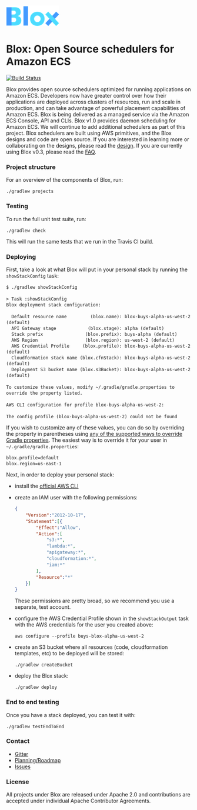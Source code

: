 # ![Logo](blox-logo.png)

# Blox: Open Source schedulers for Amazon ECS

[![Build Status](https://travis-ci.org/blox/blox.svg?branch=master)](https://travis-ci.org/blox/blox)

Blox provides open source schedulers optimized for running applications on Amazon ECS. Developers now have greater control over how their applications are deployed across clusters of resources, run and scale in production, and can take advantage of powerful placement capabilities of Amazon ECS.
Blox is being delivered as a managed service via the Amazon ECS Console, API and CLIs. Blox v1.0 provides daemon scheduling for Amazon ECS. We will continue to add additional schedulers as part of this project.
Blox schedulers are built using AWS primitives, and the Blox designs and code are open source. If you are interested in learning more or collaborating on the designs, please read the [design](docs/daemon_design.md).
If you are currently using Blox v0.3, please read the [FAQ](docs/faq.md).

### Project structure
For an overview of the components of Blox, run:

```
./gradlew projects
```

### Testing
To run the full unit test suite, run:

```
./gradlew check
```

This will run the same tests that we run in the Travis CI build.

### Deploying
First, take a look at what Blox will put in your personal stack by running the
`showStackConfig` task:

```
$ ./gradlew showStackConfig

> Task :showStackConfig
Blox deployment stack configuration:

  Default resource name         (blox.name): blox-buys-alpha-us-west-2 (default)
  API Gateway stage            (blox.stage): alpha (default)
  Stack prefix                (blox.prefix): buys-alpha (default)
  AWS Region                  (blox.region): us-west-2 (default)
  AWS Credential Profile     (blox.profile): blox-buys-alpha-us-west-2 (default)
  Cloudformation stack name (blox.cfnStack): blox-buys-alpha-us-west-2 (default)
  Deployment S3 bucket name (blox.s3Bucket): blox-buys-alpha-us-west-2 (default)

To customize these values, modify ~/.gradle/gradle.properties to override the property listed.

AWS CLI configuration for profile blox-buys-alpha-us-west-2:

The config profile (blox-buys-alpha-us-west-2) could not be found
```

If you wish to customize any of these values, you can do so by overriding the
property in parentheses using [any of the supported ways to override Gradle
properties](https://docs.gradle.org/current/userguide/build_environment.html#sec:gradle_properties_and_system_properties).
The easiest way is to override it for your user in `~/.gradle/gradle.properties`:

```
blox.profile=default
blox.region=us-east-1
```

Next, in order to deploy your personal stack:
- install the [official AWS CLI](https://aws.amazon.com/cli/)
- create an IAM user with the following permissions:

    ```json
    {
        "Version":"2012-10-17",
        "Statement":[{
            "Effect":"Allow",
            "Action":[
                "s3:*",
                "lambda:*",
                "apigateway:*",
                "cloudformation:*",
                "iam:*"
            ],
            "Resource":"*"
        }]
    }

    ```

  These permissions are pretty broad, so we recommend you use a separate, test account.

- configure the AWS Credential Profile shown in the `showStackOutput` task with
  the AWS credentials for the user you created above:
  
    ```
    aws configure --profile buys-blox-alpha-us-west-2
    ```

- create an S3 bucket where all resources (code, cloudformation templates, etc) to be deployed will be stored:

    ```
    ./gradlew createBucket
    ```

- deploy the Blox stack:

    ```
    ./gradlew deploy
    ```

### End to end testing
Once you have a stack deployed, you can test it with:

```
./gradlew testEndToEnd
```


### Contact

* [Gitter](https://gitter.im/blox)
* [Planning/Roadmap](https://github.com/blox/blox/milestones)
* [Issues](https://github.com/blox/blox/issues)

### License
All projects under Blox are released under Apache 2.0 and contributions are accepted under individual Apache Contributor Agreements.
